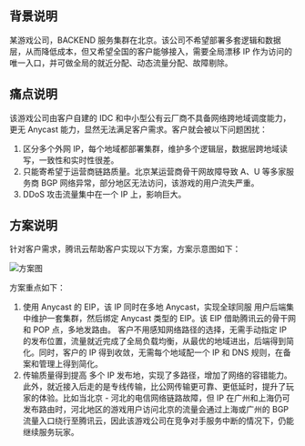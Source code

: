 ## 背景说明
某游戏公司，BACKEND 服务集群在北京。该公司不希望部署多套逻辑和数据层，从而降低成本，但又希望全国的客户能够接入，需要全局漂移 IP 作为访问的唯一入口，并可做全局的就近分配、动态流量分配、故障剔除。

## 痛点说明
该游戏公司由客户自建的 IDC 和中小型公有云厂商不具备网络跨地域调度能力，更无 Anycast 能力，显然无法满足客户需求。客户就会被以下问题困扰：
1. 区分多个外网 IP，每个地域都部署集群，维护多个逻辑层，数据层跨地域读写，一致性和实时性很差。
2. 只能寄希望于运营商链路质量。北京某运营商骨干网故障导致 A、U 等多家服务商 BGP 网络异常，部分地区无法访问，该游戏的用户流失严重。
3. DDoS 攻击流量集中在一个 IP 上，影响巨大。

## 方案说明
针对客户需求，腾讯云帮助客户实现以下方案，方案示意图如下：

![方案图](https://mc.qcloudimg.com/static/img/b98c06a9d399545c9760b5ba6dac161d/image.png)

方案重点如下：
1. 使用 Anycast 的 EIP，该 IP 同时在多地 Anycast，实现全球同服
用户后端集中维护一套集群，然后绑定 Anycast 类型的 EIP。该 EIP 借助腾讯云的骨干网和 POP 点，多地发路由。
客户不用感知网络路径的选择，无需手动指定 IP 的发布位置，流量就近完成了全局负载均衡，从最优的地域进出，后端得到简化。同时，客户的 IP 得到收敛，无需每个地域配一个 IP 和 DNS 规则，在备案和管理上得到简化。
2. 传输质量得到提高
多个 IP 发布地，实现了多路径，增加了网络的容错能力。此外，就近接入后走的是专线传输，比公网传输更可靠、更低延时，提升了玩家的体验。比如当北京 - 河北的电信网络链路故障，但 IP 在广州和上海仍可发布路由时，河北地区的游戏用户访问北京的流量会通过上海或广州的 BGP 流量入口绕行至腾讯云，因此该游戏公司在竞争对手服务中断的情况下，仍能继续服务玩家。
